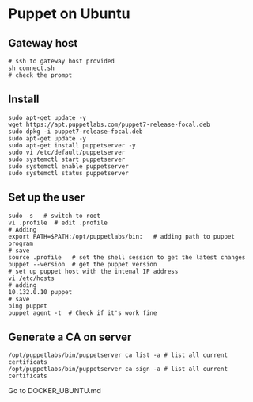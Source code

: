 # Puppet on Ubuntu

## Gateway host

```shell
# ssh to gateway host provided 
sh connect.sh
# check the prompt
```

## Install 
```shell
sudo apt-get update -y
wget https://apt.puppetlabs.com/puppet7-release-focal.deb
sudo dpkg -i puppet7-release-focal.deb
sudo apt-get update -y
sudo apt-get install puppetserver -y
sudo vi /etc/default/puppetserver
sudo systemctl start puppetserver
sudo systemctl enable puppetserver
sudo systemctl status puppetserver
```

## Set up the user 
```shell
sudo -s   # switch to root
vi .profile  # edit .profile
# Adding 
export PATH=$PATH:/opt/puppetlabs/bin:   # adding path to puppet program
# save 
source .profile   # set the shell session to get the latest changes
puppet --version  # get the puppet version
# set up puppet host with the intenal IP address
vi /etc/hosts
# adding 
10.132.0.10 puppet 
# save 
ping puppet
puppet agent -t  # Check if it's work fine
```

## Generate a CA on server
```shell
/opt/puppetlabs/bin/puppetserver ca list -a # list all current certificats
/opt/puppetlabs/bin/puppetserver ca sign -a # list all current certificats
```




Go to DOCKER_UBUNTU.md